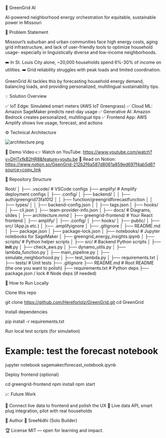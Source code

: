 🌿 GreenGrid AI

AI-powered neighborhood energy orchestration for equitable, sustainable power in Missouri

📌 Problem Statement

Missouri’s suburban and urban communities face high energy costs, aging grid infrastructure, and lack of user-friendly tools to optimize household usage- especially in linguistically diverse and low-income neighborhoods.

➡️ In St. Louis City alone, ~20,000 households spend 6%-30% of income on utilities.
➡️ Grid reliability struggles with peak loads and limited coordination.

GreenGrid AI tackles this by forecasting household energy demand, balancing loads, and providing personalized, multilingual sustainability tips.

💡 Solution Overview

✅ IoT Edge: Simulated smart meters (AWS IoT Greengrass)
✅ Cloud ML: Amazon SageMaker predicts next-day usage
✅ Generative AI: Amazon Bedrock creates personalized, multilingual tips
✅ Frontend App: AWS Amplify shows live usage, forecast, and actions

⚙️ Technical Architecture

  ![architecture.png](attachment:be508e55-6017-4a29-bf6b-7d5a075b9e4f:architecture.png)

🎥 Demo Video
👉 Watch on YouTube: https://www.youtube.com/watch?v=DHTxfkB2HR8&feature=youtu.be
📃 Read on Notion: https://www.notion.so/GeenGrid-212b2f6a587d8061a859ed697f4ab5d6?source=copy_link

📂 Repository Structure

Root/
│
├── .vscode/             # VSCode configs
├── amplify/             # Amplify deployment configs
│   ├── .config/
│   ├── backend/
│   │   ├── auth/greengrid73fa1012
│   │   ├── function/greengridforecastfunction
│   │   ├── types/
│   │   ├── backend-config.json
│   │   ├── tags.json
│   ├── hooks/
│   ├── cli.json
│   ├── team-provider-info.json
│
├── docs/                # Diagrams, slides
│   ├── architecture.mmd
│
├── greengrid-frontend/  # Your React frontend
│   ├── amplify/
│   ├── .config/
│   ├── hooks/
│   ├── public/
│   ├── src/ (App.js etc.)
│   ├── .amplifyignore
│   ├── .gitignore
│   ├── README.md
│   ├── package.json
│   ├── package-lock.json
│
├── notebooks/           # Jupyter notebooks for SageMaker
│   ├── greengrid_energy_insights.ipynb
│
├── scripts/             # Python helper scripts
│
├── src/                 # Backend Python scripts
│   ├── __init__.py
│   ├── check_aws.py
│   ├── dynamo_utils.py
│   ├── lambda_function.py
│   ├── main_pipeline.py
│   ├── simulate_neighborhood.py
│   ├── test_lambda.py
│   ├── requirements.txt
│
├── tests/               # Unit tests
├── .gitignore
├── README.md            # Root README (the one you want to polish)
├── requirements.txt     # Python deps
├── package.json / lock  # Node deps (if needed)


🚀 How to Run Locally

Clone this repo

  git clone https://github.com/Hereforlolz/GreenGrid.git
  cd GreenGrid

Install dependencies

  pip install -r requirements.txt

Run local test scripts (for simulation)

  # Example: test the forecast notebook
  jupyter notebook sagemaker/forecast_notebook.ipynb

Deploy frontend (optional)

  cd greengrid-frontend
  npm install
  npm start

📈 Future Work

  🔄 Connect live data to frontend and polish the UX
  🔄 Live data API, smart plug integration, pilot with real households

🙌 Author
👤 SreeNidhi (Solo Builder)

🏆 License
MIT — open for learning and impact.
